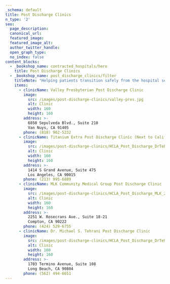 ```yaml
---
_schema: default
title: Post Discharge Clinics
n_type: '2'
seo:
  page_description:
  canonical_url:
  featured_image:
  featured_image_alt:
  author_twitter_handle:
  open_graph_type:
  no_index: false
content_blocks:
  - _bookshop_name: contracted_hospitals/hero
    title: Post Discharge Clinics
  - _bookshop_name: post_discharge_clinics/filter
    titleNote: "Helping patients transition safely from the hospital setting to home."
    items:
      - clinicName: Valley Presbyterian Post Discharge Clinic
        image:
          src: /images/post-discharge-clinics/valley-pres.jpg
          alt: Clinic
          width: 160
          height: 160
        address: >-
          6850 Sepulveda Blvd., Suite 210
          Van Nuys, CA 91405
        phone: (818) 902-5232
      - clinicName: Titanium Extra Post Discharge Clinic (Next to California Hospital)
        image:
          src: /images/post-discharge-clinics/HCLA_Post_Discharge_DrTehrani_1703_Termino2.png
          alt: Clinic
          width: 160
          height: 160
        address: >-
          1414 S Grand Avenue, Suite 475
          Los Angeles, CA 90015
        phone: (213) 995-6889
      - clinicName: MLK Community Medical Group Post Discharge Clinic
        image:
          src: /images/post-discharge-clinics/HCLA_Post_Discharge_MLK_2251_Rosecranz.png
          alt: Clinic
          width: 160
          height: 160
        address: >-
          2251 W. Rosecrans Ave., Suite 18-21
          Compton, CA 90222
        phone: (424) 529-6755
      - clinicName: Dr. Michael S. Tehrani Post Discharge Clinic
        image:
          src: /images/post-discharge-clinics/HCLA_Post_Discharge_DrTehrani_1703_Termino2.png
          alt: Clinic
          width: 160
          height: 160
        address: >-
          1703 Termino Avenue, Suite 108
          Long Beach, CA 90804
        phone: (562) 494-6651    
---
```

